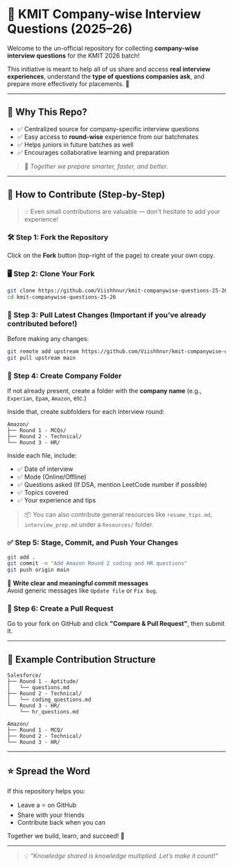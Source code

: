 # 📁 KMIT Company-wise Interview Questions (2025–26)

Welcome to the un-official repository for collecting **company-wise interview questions** for the KMIT 2026 batch!

This initiative is meant to help all of us share and access **real interview experiences**, understand the **type of questions companies ask**, and prepare more effectively for placements. 🎯

---

## 📌 Why This Repo?

- ✅ Centralized source for company-specific interview questions
- ✅ Easy access to **round-wise** experience from our batchmates
- ✅ Helps juniors in future batches as well
- ✅ Encourages collaborative learning and preparation

> 🙌 _Together we prepare smarter, faster, and better._

---

## 🚀 How to Contribute (Step-by-Step)

> 💡 Even small contributions are valuable — don't hesitate to add your experience!

### 🛠️ Step 1: Fork the Repository

Click on the **Fork** button (top-right of the page) to create your own copy.

### 🖥️ Step 2: Clone Your Fork

```bash
git clone https://github.com/Viishhnur/kmit-companywise-questions-25-26.git 
cd kmit-companywise-questions-25-26
```

### 🔄 Step 3: Pull Latest Changes (Important if you’ve already contributed before!)

Before making any changes:

```bash
git remote add upstream https://github.com/Viishhnur/kmit-companywise-questions-25-26.git
git pull upstream main
```

### 📁 Step 4: Create Company Folder

If not already present, create a folder with the **company name** (e.g., `Experian`, `Epam`, `Amazon`, etc.)

Inside that, create subfolders for each interview round:

```
Amazon/
├── Round 1 - MCQs/
├── Round 2 - Technical/
└── Round 3 - HR/
```

Inside each file, include:

- ✅ Date of interview
- ✅ Mode (Online/Offline)
- ✅ Questions asked (If DSA, mention LeetCode number if possible)
- ✅ Topics covered
- ✅ Your experience and tips

> 📦 You can also contribute general resources like `resume_tips.md`, `interview_prep.md` under a `Resources/` folder.

### ✅ Step 5: Stage, Commit, and Push Your Changes

```bash
git add .
git commit -m "Add Amazon Round 2 coding and HR questions"
git push origin main
```

📌 **Write clear and meaningful commit messages**  
Avoid generic messages like `Update file` or `Fix bug`.

### 🔁 Step 6: Create a Pull Request

Go to your fork on GitHub and click **"Compare & Pull Request"**, then submit it.

---

## 📝 Example Contribution Structure

```
Salesforce/
├── Round 1 - Aptitude/
│   └── questions.md
├── Round 2 - Technical/
│   └── coding_questions.md
└── Round 3 - HR/
    └── hr_questions.md

Amazon/
├── Round 1 - MCQ/
├── Round 2 - Technical/
└── Round 3 - HR/
```

---

## ⭐ Spread the Word

If this repository helps you:

- Leave a ⭐ on GitHub
- Share with your friends
- Contribute back when you can

Together we build, learn, and succeed! 🚀

---

> 💡 _"Knowledge shared is knowledge multiplied. Let’s make it count!"_
